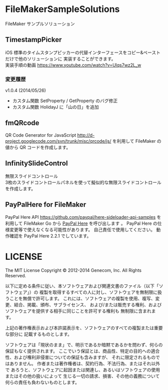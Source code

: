 # FileMakerSampleSolutions
FileMaker サンプルソリューション

## TimestampPicker
iOS 標準のタイムスタンプピッカーの代替インターフェースをコピー&ペーストだけで他のソリューションに
実装することができます。  
実装手順の動画 https://www.youtube.com/watch?v=Ulqs7wz2L_w
### 変更履歴
v1.0.4 (2014/05/26)
- カスタム関数 SetProperty / GetProperty のバグ修正
- カスタム関数 HolidayJ に「山の日」を追加

## fmQRcode
QR Code Generator for JavaScript
http://d-project.googlecode.com/svn/trunk/misc/qrcode/js/
を利用して FileMaker の値から QR コードを作成します。

## InfinitySlideControl
無限スライドコントロール  
3枚のスライドコントロールパネルを使って擬似的な無限スライドコントロールを作成します。

## PayPalHere for FileMaker
PayPal Here API
https://github.com/paypal/here-sideloader-api-samples
を利用して FileMaker Go から [PayPal Here](https://itunes.apple.com/jp/app/paypal-here/id505911015?mt=8) を呼び出します 。
PayPal Here の仕様変更等で使えなくなる可能性があります。
自己責任で使用してください。
動作確認を PayPal Here 2.2.1 でしています。

# LICENSE
The MIT License
Copyright © 2012-2014 Genecom, Inc. All Rights Reserved.

以下に定める条件に従い、本ソフトウェアおよび関連文書のファイル（以下「ソフトウェア」）の
複製を取得するすべての人に対し、ソフトウェアを無制限に扱うことを無償で許可します。
これには、ソフトウェアの複製を使用、複写、変更、結合、掲載、頒布、サブライセンス、
および/または販売する権利、およびソフトウェアを提供する相手に同じことを許可する権利も
無制限に含まれます。

上記の著作権表示および本許諾表示を、ソフトウェアのすべての複製または重要な部分に
記載するものとします。

ソフトウェアは「現状のまま」で、明示であるか暗黙であるかを問わず、何らの保証もなく提供されます。
ここでいう保証とは、商品性、特定の目的への適合性、および権利非侵害についての保証も含みますが、
それに限定されるものではありません。 作者または著作権者は、契約行為、不法行為、またはそれ以外で
あろうと、ソフトウェアに起因または関連し、あるいはソフトウェアの使用またはその他の扱いによって
生じる一切の請求、損害、その他の義務について何らの責任も負わないものとします。
